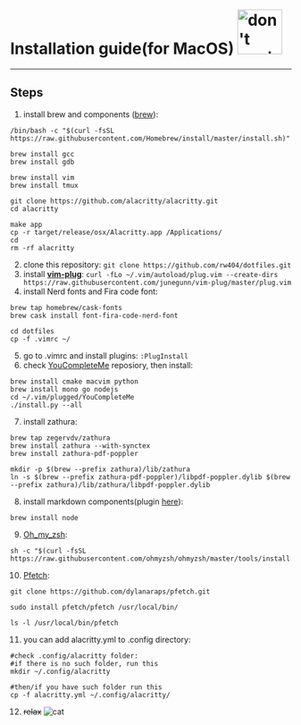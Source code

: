# Installation guide(for MacOS) <img src="https://media.giphy.com/media/WUlplcMpOCEmTGBtBW/giphy.gif" width="80" title="don't panic, i'm normal">
---

## Steps
1. install brew and components ([brew](https://brew.sh/index_ru)):
```
/bin/bash -c "$(curl -fsSL https://raw.githubusercontent.com/Homebrew/install/master/install.sh)"
          
brew install gcc
brew install gdb
          
brew install vim
brew install tmux
          
git clone https://github.com/alacritty/alacritty.git
cd alacritty

make app
cp -r target/release/osx/Alacritty.app /Applications/
cd
rm -rf alacritty
```
2. clone this repository: `git clone https://github.com/rw404/dotfiles.git`
3. install **[vim-plug](https://github.com/junegunn/vim-plug)**:
        `curl -fLo ~/.vim/autoload/plug.vim --create-dirs https://raw.githubusercontent.com/junegunn/vim-plug/master/plug.vim `
4. install Nerd fonts and Fira code font:
```
brew tap homebrew/cask-fonts
brew cask install font-fira-code-nerd-font

cd dotfiles
cp -f .vimrc ~/
```
5. go to .vimrc and install plugins:
        `:PlugInstall`
6. check [YouCompleteMe](https://github.com/ycm-core/YouCompleteMe) reposiory, then install:
```
brew install cmake macvim python
brew install mono go nodejs
cd ~/.vim/plugged/YouCompleteMe
./install.py --all
```
7. install zathura:
```
brew tap zegervdv/zathura
brew install zathura --with-synctex
brew install zathura-pdf-poppler
        
mkdir -p $(brew --prefix zathura)/lib/zathura
ln -s $(brew --prefix zathura-pdf-poppler)/libpdf-poppler.dylib $(brew --prefix zathura)/lib/zathura/libpdf-poppler.dylib
```
8. install markdown components(plugin [here](https://github.com/iamcco/markdown-preview.nvim)):
```
brew install node
```
9. [Oh_my_zsh](https://github.com/ohmyzsh/ohmyzsh):
```
sh -c "$(curl -fsSL https://raw.githubusercontent.com/ohmyzsh/ohmyzsh/master/tools/install.sh)"
```
10. [Pfetch](https://github.com/dylanaraps/pfetch):
```
git clone https://github.com/dylanaraps/pfetch.git

sudo install pfetch/pfetch /usr/local/bin/

ls -l /usr/local/bin/pfetch
```
11. you can add alacritty.yml to .config directory:
```
#check .config/alacritty folder:
#if there is no such folder, run this
mkdir ~/.config/alacritty

#then/if you have such folder run this
cp -f alacritty.yml ~/.config/alacritty/
```
12. ~~relax~~
![cat](https://region.center/source/TULA/2018/07/computer-cat-cats-1385999-background-wallpapers.jpg)

